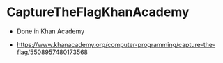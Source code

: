 # CaptureTheFlagKhanAcademy
+ Done in Khan Academy

+ https://www.khanacademy.org/computer-programming/capture-the-flag/5508957480173568
